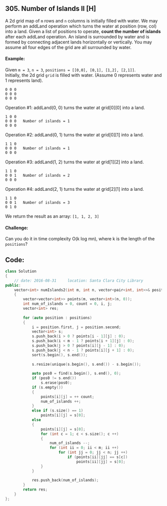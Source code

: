 ## 305. Number of Islands II [H]
A 2d grid map of `m` rows and `n` columns is initially filled with water. We may perform an addLand operation which turns the water at position (row, col) into a land. Given a list of positions to operate, **count the number of islands** after each addLand operation. An island is surrounded by water and is formed by connecting adjacent lands horizontally or vertically. You may assume all four edges of the grid are all surrounded by water.

#### Example:
Given `m = 3`, `n = 3`, `positions = [[0,0], [0,1], [1,2], [2,1]]`.   
Initially, the 2d grid `grid` is filled with water. (Assume 0 represents water and 1 represents land).   
```
0 0 0
0 0 0
0 0 0
```
Operation #1: addLand(0, 0) turns the water at grid[0][0] into a land.
```
1 0 0
0 0 0   Number of islands = 1
0 0 0
```
Operation #2: addLand(0, 1) turns the water at grid[0][1] into a land.
```
1 1 0
0 0 0   Number of islands = 1
0 0 0
```
Operation #3: addLand(1, 2) turns the water at grid[1][2] into a land.
```
1 1 0
0 0 1   Number of islands = 2
0 0 0
```
Operation #4: addLand(2, 1) turns the water at grid[2][1] into a land.
```
1 1 0
0 0 1   Number of islands = 3
0 1 0
```
We return the result as an array: `[1, 1, 2, 3]`

#### Challenge:
Can you do it in time complexity O(k log mn), where k is the length of the `positions`?

## Code:
```c++
class Solution 
{
    // date: 2016-08-31     location: Santa Clara City Library
public:
    vector<int> numIslands2(int m, int n, vector<pair<int, int>>& positions) 
    {
        vector<vector<int>> points(m, vector<int>(n, 0));
        int num_of_islands = 0, count = 0, i, j;
        vector<int> res;
        
        for (auto position : positions)
        {
            i = position.first, j = position.second;
            vector<int> s;
            s.push_back(i > 0 ? points[i - 1][j] : 0);
            s.push_back(i < m - 1 ? points[i + 1][j] : 0);
            s.push_back(j > 0 ? points[i][j - 1] : 0);
            s.push_back(j < n - 1 ? points[i][j + 1] : 0);
            sort(s.begin(), s.end());
            
            s.resize(unique(s.begin(), s.end()) - s.begin());
            
            auto pos0 = find(s.begin(), s.end(), 0);
            if (pos0 != s.end())
                s.erase(pos0);
            if (s.empty())
            {
                points[i][j] = ++ count;
                num_of_islands ++;
            }
            else if (s.size() == 1)
                points[i][j] = s[0];
            else
            {
                points[i][j] = s[0];
                for (int c = 1; c < s.size(); c ++)
                {
                    num_of_islands --;
                    for (int ii = 0; ii < m; ii ++)
                        for (int jj = 0; jj < n; jj ++)
                            if (points[ii][jj] == s[c])
                                points[ii][jj] = s[0];
                }
            }
            
            res.push_back(num_of_islands);
        }
        return res;
    }
};
```
